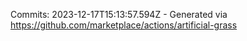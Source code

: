 Commits: 2023-12-17T15:13:57.594Z - Generated via https://github.com/marketplace/actions/artificial-grass
<br>
